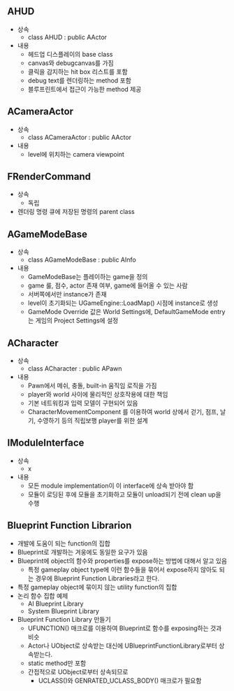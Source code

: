 ## AHUD
 * 상속
   * class AHUD : public AActor
 * 내용
   * 헤드업 디스플레이의 base class
   * canvas와 debugcanvas를 가짐
   * 클릭을 감지하는 hit box 리스트를 포함
   * debug text를 렌더링하는 method 포함
   * 블루프린트에서 접근이 가능한 method 제공

## ACameraActor
 * 상속
   * class ACameraActor : public AActor
 * 내용
   * level에 위치하는 camera viewpoint

## FRenderCommand
 * 상속
   * 독립
 * 렌더링 명령 큐에 저장된 명령의 parent class

## AGameModeBase
 * 상속
   * class AGameModeBase : public AInfo
 * 내용
   * GameModeBase는 플레이하는 game을 정의
   * game 룰, 점수, actor 존재 여부, game에 들어올 수 있는 사람
   * 서버쪽에서만 instance가 존재
   * level이 초기화되는 UGameEngine::LoadMap() 시점에 instance로 생성
   * GameMode Override 값은 World Settings에, DefaultGameMode entry는 게임의 Project Settings에 설정

## ACharacter
 * 상속
   * class ACharacter : public APawn
 * 내용
   * Pawn에서 메쉬, 충돌, built-in 움직임 로직을 가짐
   * player와 world 사이에 물리적인 상호작용에 대한 책임
   * 기본 네트워킹과 입력 모델이 구현되어 있음
   * CharacterMovementComponent 를 이용하여 world 상에서 걷기, 점프, 날기, 수영하기 등의 직립보행 player를 위한 설계

## IModuleInterface
 * 상속
   * x
 * 내용
   * 모든 module implementation이 이 interface에 상속 받아야 함
   * 모듈이 로딩된 후에 모듈을 초기화하고 모듈이 unload되기 전에 clean up을 수행

## Blueprint Function Librarion
 * 개발에 도움이 되는 function의 집합
 * Blueprint로 개발하는 겨웅에도 동일한 요구가 있음
 * Blueprint에 object의 함수와 properties를 expose하는 방법에 대해서 알고 있음
   * 특정 gameplay object type에 이런 함수들을 묶어서 expose하지 않아도 되는 경우에 Blueprint Function Libraries라고 한다.
 * 특정 gameplay object에 묶이지 않는 utility function의 집합
 * 논리 함수 집합 예제
   * AI Blueprint Library
   * System Blueprint Library
 * Blueprint Function Library 만들기
   * UFUNCTION() 매크로를 이용하여 Blueprint로 함수를 exposing하는 것과 비슷
   * Actor나 UObject로 상속받는 대신에 UBlueprintFunctionLibrary로부터 상속받는다.
   * static method만 포함
   * 간접적으로 UObject로부터 상속되므로
     * UCLASS()와 GENRATED_UCLASS_BODY() 매크로가 필요함
     